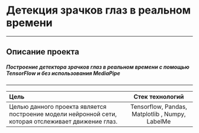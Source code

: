 # Детекция зрачков глаз в реальном времени

-----------------------------------------------------------------------------------------------------------------------------------------------------------------------
## Описание проекта
##### Построение детектора зрачков глаз в реальном времени с помощью TensorFlow и без использования MediaPipe
-----------------------------------------------------------------------------------------------------------------------------------------------------------------------

| Цель |  Стек технологий |
| :-------------------- |:---------------------------:|
| Целью данного проекта является построение модели нейронной сети, которая отслеживает движение глаз. | Tensorflow, Pandas, Matplotlib , Numpy, LabelMe |







